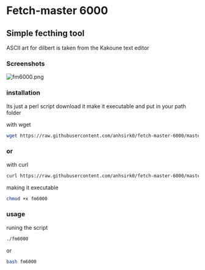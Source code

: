 # Fetch-master 6000

## Simple fecthing tool  
ASCII art for dilbert is taken from the Kakoune text editor

### Screenshots
![fm6000.png](https://github.com/anhsirk0/fetch-master-6000/blob/master/screenshots/fm6000.png)

### installation
Its just a perl script
download it make it executable and put in your path folder

with wget
``` bash
wget https://raw.githubusercontent.com/anhsirk0/fetch-master-6000/master/fm6000.pl -O fm6000
```
### or
with curl
``` bash
curl https://raw.githubusercontent.com/anhsirk0/fetch-master-6000/master/fm6000.pl --output fm6000
```
making it executable
```bash
chmod +x fm6000
```

### usage
runing the script
```bash
./fm6000
```
or
```bash
bash fm6000
```
